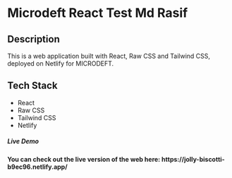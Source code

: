 <h1>Microdeft React Test Md Rasif</h1>

<h2>Description</h2>
<p>This is a web application built with React, Raw CSS and Tailwind CSS, deployed on Netlify for MICRODEFT.</p>

<h2>Tech Stack</h2>
<ul>
  <li>React</li>
  <li>Raw CSS</li>
  <li>Tailwind CSS</li>
  <li>Netlify</li>
</ul>
<h5>Live Demo</h5>
<h4>You can check out the live version of the web here: https://jolly-biscotti-b9ec96.netlify.app/ </h4>
